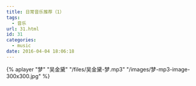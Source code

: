 ```yaml
---
title: 日常音乐推荐（1）
tags:
  - 音乐
url: 31.html
id: 31
categories:
  - music
date: 2016-04-04 18:06:18
---
```


{% aplayer "梦" "吴金黛" "/files/吴金黛-梦.mp3" "/images/梦-mp3-image-300x300.jpg" %}
